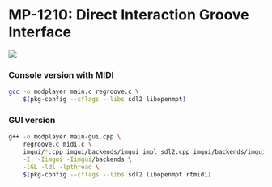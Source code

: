 MP-1210: Direct Interaction Groove Interface
============================================


![](https://avatars.githubusercontent.com/u/236030309?s=400&u=f3b55edae873527de225c234bb4a6680d7e46254&v=4)

### Console version with MIDI

```sh
gcc -o modplayer main.c regroove.c \
    $(pkg-config --cflags --libs sdl2 libopenmpt)
```

### GUI version

```sh
g++ -o modplayer main-gui.cpp \
    regroove.c midi.c \
    imgui/*.cpp imgui/backends/imgui_impl_sdl2.cpp imgui/backends/imgui_impl_opengl2.cpp \
    -I. -Iimgui -Iimgui/backends \
    -lGL -ldl -lpthread \
    $(pkg-config --cflags --libs sdl2 libopenmpt rtmidi)
```


